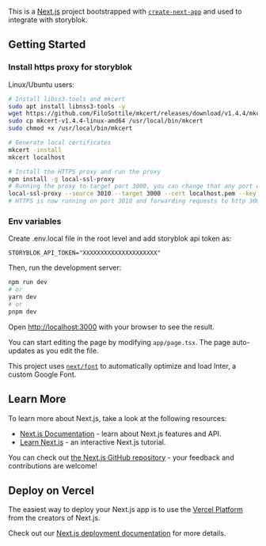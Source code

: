 This is a [Next.js](https://nextjs.org/) project bootstrapped with [`create-next-app`](https://github.com/vercel/next.js/tree/canary/packages/create-next-app) and used to integrate with storyblok.

## Getting Started

### Install https proxy for storyblok

Linux/Ubuntu users:

```bash
# Install libss3-tools and mkcert
sudo apt install libnss3-tools -y
wget https://github.com/FiloSottile/mkcert/releases/download/v1.4.4/mkcert-v1.4.4-linux-amd64
sudo cp mkcert-v1.4.4-linux-amd64 /usr/local/bin/mkcert
sudo chmod +x /usr/local/bin/mkcert

# Generate local certificates
mkcert -install
mkcert localhost

# Install the HTTPS proxy and run the proxy
npm install -g local-ssl-proxy
# Running the proxy to target port 3000, you can change that any port of your choice but it should be what your app is running on in development.
local-ssl-proxy --source 3010 --target 3000 --cert localhost.pem --key localhost-key.pem  
# HTTPS is now running on port 3010 and forwarding requests to http 3000.
```

### Env variables
Create .env.local file in the root level and add storyblok api token as:
```
STORYBLOK_API_TOKEN="XXXXXXXXXXXXXXXXXXXXX"
```

Then, run the development server:

```bash
npm run dev
# or
yarn dev
# or
pnpm dev
```

Open [http://localhost:3000](http://localhost:3000) with your browser to see the result.

You can start editing the page by modifying `app/page.tsx`. The page auto-updates as you edit the file.

This project uses [`next/font`](https://nextjs.org/docs/basic-features/font-optimization) to automatically optimize and load Inter, a custom Google Font.

## Learn More

To learn more about Next.js, take a look at the following resources:

- [Next.js Documentation](https://nextjs.org/docs) - learn about Next.js features and API.
- [Learn Next.js](https://nextjs.org/learn) - an interactive Next.js tutorial.

You can check out [the Next.js GitHub repository](https://github.com/vercel/next.js/) - your feedback and contributions are welcome!

## Deploy on Vercel

The easiest way to deploy your Next.js app is to use the [Vercel Platform](https://vercel.com/new?utm_medium=default-template&filter=next.js&utm_source=create-next-app&utm_campaign=create-next-app-readme) from the creators of Next.js.

Check out our [Next.js deployment documentation](https://nextjs.org/docs/deployment) for more details.